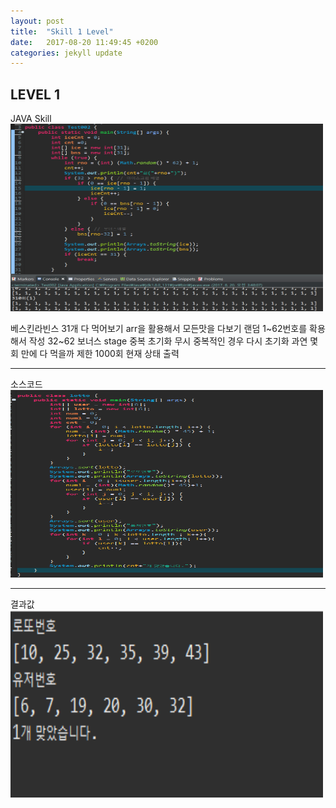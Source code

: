 ```yaml
---
layout: post
title:  "Skill 1 Level"
date:   2017-08-20 11:49:45 +0200
categories: jekyll update
---
```


## LEVEL 1
JAVA Skill<br />
<img src="/assets/ice.jpg" style="width:500px; height:300px;">

베스킨라빈스 31개 다 먹어보기 arr을 활용해서 모든맛을 다보기 랜덤 1~62번호를 확용해서 작성 32~62 보너스 stage 중복
 초기화 무시 중복적인 경우 다시 초기화 과연 몇 회 만에 다 먹을까 제한 1000회 현재 상태 출력
 - - -
소스코드
<img src="/assets/lotto.jpg" style="width:500px; height:300px;">
 - - -
결과값 
<img src="/assets/lotto2.jpg" style="width:500px; height:300px;">
